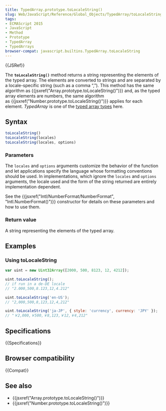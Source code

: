 ```yaml
---
title: TypedArray.prototype.toLocaleString()
slug: Web/JavaScript/Reference/Global_Objects/TypedArray/toLocaleString
tags:
- ECMAScript 2015
- JavaScript
- Method
- Prototype
- TypedArray
- TypedArrays
browser-compat: javascript.builtins.TypedArray.toLocaleString
---
```

{{JSRef}}

The **`toLocaleString()`** method returns a string representing the elements of
the typed array. The elements are converted to strings and are separated by a
locale-specific string (such as a comma “,”). This method has the same algorithm
as {{jsxref("Array.prototype.toLocaleString()")}} and, as the
typed array elements are numbers, the same algorithm
as {{jsxref("Number.prototype.toLocaleString()")}} applies for
each element. _TypedArray_ is one of the
[typed array types](/en-US/docs/Web/JavaScript/Reference/Global_Objects/TypedArray#TypedArray_objects)
here.

## Syntax

```js
toLocaleString()
toLocaleString(locales)
toLocaleString(locales, options)
```

### Parameters

The `locales` and `options` arguments customize the behavior of the function and
let applications specify the language whose formatting conventions should be
used. In implementations, which ignore the `locales` and `options` arguments,
the locale used and the form of the string returned are entirely implementation
dependent.

See the
{{jsxref("Intl/NumberFormat/NumberFormat", "Intl.NumberFormat()")}}
constructor for details on these parameters and how to use them.

### Return value

A string representing the elements of the typed array.

## Examples

### Using toLocaleString

```js
var uint = new Uint32Array([2000, 500, 8123, 12, 4212]);

uint.toLocaleString();
// if run in a de-DE locale
// "2.000,500,8.123,12,4.212"

uint.toLocaleString('en-US');
// "2,000,500,8,123,12,4,212"

uint.toLocaleString('ja-JP', { style: 'currency', currency: 'JPY' });
// "￥2,000,￥500,￥8,123,￥12,￥4,212"
```

## Specifications

{{Specifications}}

## Browser compatibility

{{Compat}}

## See also

- {{jsxref("Array.prototype.toLocaleString()")}}
- {{jsxref("Number.prototype.toLocaleString()")}}
